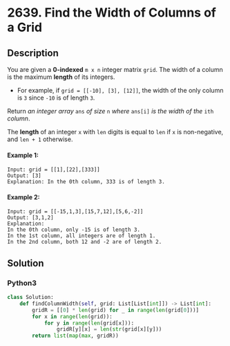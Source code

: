 # 2639. Find the Width of Columns of a Grid

## Description
You are given a **0-indexed** `m x n` integer matrix `grid`. The width of a column is the maximum **length** of its integers.

* For example, if `grid = [[-10], [3], [12]]`, the width of the only column is `3` since `-10` is of length `3`.

Return *an integer array* `ans` *of size* `n` *where* `ans[i]` *is the width of the* `ith` *column*.

The **length** of an integer `x` with `len` digits is equal to `len` if `x` is non-negative, and `len + 1` otherwise.

#### Example 1:
```
Input: grid = [[1],[22],[333]]
Output: [3]
Explanation: In the 0th column, 333 is of length 3.
```

#### Example 2:
```
Input: grid = [[-15,1,3],[15,7,12],[5,6,-2]]
Output: [3,1,2]
Explanation: 
In the 0th column, only -15 is of length 3.
In the 1st column, all integers are of length 1. 
In the 2nd column, both 12 and -2 are of length 2.
```


## Solution

### Python3
```python
class Solution:
    def findColumnWidth(self, grid: List[List[int]]) -> List[int]:
        gridR = [[0] * len(grid) for _ in range(len(grid[0]))]
        for x in range(len(grid)):
            for y in range(len(grid[x])):
                gridR[y][x] = len(str(grid[x][y]))
        return list(map(max, gridR))
```